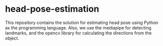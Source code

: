 # head-pose-estimation
This repository contains the solution for estimating head pose using Python as the programming language. Also, we use the mediapipe for detecting landmarks, and the opencv library for calculating the directions from the object.
